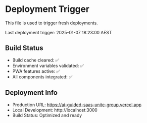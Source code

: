 # Deployment Trigger

This file is used to trigger fresh deployments.

Last deployment trigger: 2025-01-07 18:23:00 AEST

## Build Status
- Build cache cleared: ✅
- Environment variables validated: ✅
- PWA features active: ✅
- All components integrated: ✅

## Deployment Info
- Production URL: https://ai-guided-saas-unite-group.vercel.app
- Local Development: http://localhost:3000
- Build Status: Optimized and ready
